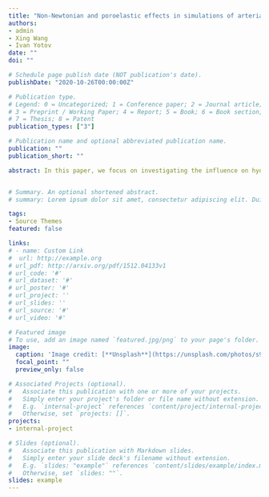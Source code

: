 ```yaml
---
title: "Non-Newtonian and poroelastic effects in simulations of arterial flows"
authors: 
- admin
- Xing Wang
- Ivan Yotov
date: ""
doi: ""

# Schedule page publish date (NOT publication's date).
publishDate: "2020-10-26T00:00:00Z"

# Publication type.
# Legend: 0 = Uncategorized; 1 = Conference paper; 2 = Journal article;
# 3 = Preprint / Working Paper; 4 = Report; 5 = Book; 6 = Book section;
# 7 = Thesis; 8 = Patent
publication_types: ["3"]

# Publication name and optional abbreviated publication name.
publication: ""
publication_short: ""

abstract: In this paper, we focus on investigating the influence on hydrodynamic factors of different coupled computational models describing the interaction between an incompressible fluid and two symmetric elastic or poroelastic structures. The fluid region is governed by time dependent Navier-Stokes equations; while for the structure region, we employ two different types of fully dynamic models to study the effects of elasticity and poroelasticity. It is known that blood flow shows a non- Newtonian property in small vessels and in situations of complex geometries. On one hand, we perform numerical experiments for blood flow using the Carreau-Yasuda model to simulate the viscosity and study the influence of non-Newtonian blood rheology as well as the poroelasticity on a benchmark vessel, by means of comparing computational results with models with Newtonian fluids or elastic structures. On the other hand, we present a two-dimensional simulation of blood flow in an axisymmetric stenosis artery, considering not only the non-Newtonian fluids properties but also the fluid-structure interaction. The results of this study demonstrate that the flow characteristics, including velocity and pressure fields, wall shear stress, relative residence time, displacement and filtration velocity, are affected by different models, geometries and parameters, such as permeability and Lam ́e coefficients.


# Summary. An optional shortened abstract.
# summary: Lorem ipsum dolor sit amet, consectetur adipiscing elit. Duis posuere tellus ac convallis placerat. Proin tincidunt magna sed ex sollicitudin condimentum.

tags:
- Source Themes
featured: false

links:
# - name: Custom Link
#  url: http://example.org
# url_pdf: http://arxiv.org/pdf/1512.04133v1
# url_code: '#'
# url_dataset: '#'
# url_poster: '#'
# url_project: ''
# url_slides: ''
# url_source: '#'
# url_video: '#'

# Featured image
# To use, add an image named `featured.jpg/png` to your page's folder. 
image:
  caption: 'Image credit: [**Unsplash**](https://unsplash.com/photos/s9CC2SKySJM)'
  focal_point: ""
  preview_only: false

# Associated Projects (optional).
#   Associate this publication with one or more of your projects.
#   Simply enter your project's folder or file name without extension.
#   E.g. `internal-project` references `content/project/internal-project/index.md`.
#   Otherwise, set `projects: []`.
projects:
- internal-project

# Slides (optional).
#   Associate this publication with Markdown slides.
#   Simply enter your slide deck's filename without extension.
#   E.g. `slides: "example"` references `content/slides/example/index.md`.
#   Otherwise, set `slides: ""`.
slides: example
---
```


